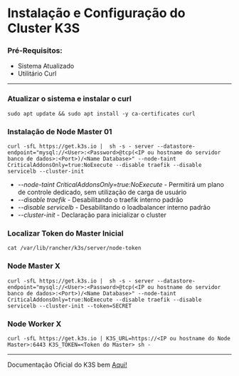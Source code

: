 # Instalação e Configuração do Cluster K3S

### Pré-Requisitos:

- Sistema Atualizado
- Utilitário Curl

---
### Atualizar o sistema e instalar o __curl__

```shell
sudo apt update && sudo apt install -y ca-certificates curl
```

### Instalação de Node Master 01

```shell
curl -sfL https://get.k3s.io |  sh -s - server --datastore-endpoint="mysql://<User>:<Password>@tcp(<IP ou hostname do servidor banco de dados>:<Port>)/<Name Database>" --node-taint CriticalAddonsOnly=true:NoExecute --disable traefik --disable servicelb --cluster-init
```

- _--node-taint CriticalAddonsOnly=true:NoExecute_ - Permitirá um plano de controle dedicado, sem utilização de carga de usuário
- _--disable traefik_ - Desabilitando o traefik interno padrão
- _--disable servicelb_ - Desabilitando o loadbalancer interno padrão
- _--cluster-init_ - Declaração para inicializar o cluster

### Localizar Token do Master Inicial

```shell
cat /var/lib/rancher/k3s/server/node-token
```

### Node Master X

```shell
curl -sfL https://get.k3s.io |  sh -s - server --datastore-endpoint="mysql://<User>:<Password>@tcp(<IP ou hostname do servidor banco de dados>:<Port>)/<Name Database>" --node-taint CriticalAddonsOnly=true:NoExecute --disable traefik --disable servicelb --cluster-init --token=SECRET
```

### Node Worker X

```shell
curl -sfL https://get.k3s.io | K3S_URL=https://<IP ou hostname do Node Master>:6443 K3S_TOKEN=<Token do Master> sh -
```

---

Documentação Oficial do K3S bem [Aqui!](https://docs.k3s.io/)
